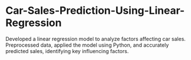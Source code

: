 # Car-Sales-Prediction-Using-Linear-Regression
Developed a linear regression model to analyze factors affecting car sales. Preprocessed data, applied the model using Python, and accurately predicted sales, identifying key influencing factors.
